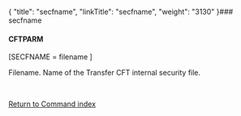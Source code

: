{
    "title": "secfname",
    "linkTitle": "secfname",
    "weight": "3130"
}### <span id="secfname"></span>secfname

#### CFTPARM

\[SECFNAME = filename \]

Filename. Name of the Transfer CFT internal security file.

 

[Return to Command index](../../)
